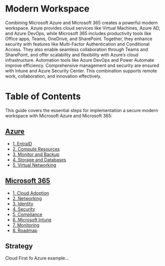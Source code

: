 # Modern Workspace
Combining Microsoft Azure and Microsoft 365 creates a powerful modern workspace. Azure provides cloud services like Virtual Machines, Azure AD, and Azure DevOps, while Microsoft 365 includes productivity tools like Office apps, Teams, OneDrive, and SharePoint. Together, they enhance security with features like Multi-Factor Authentication and Conditional Access. They also enable seamless collaboration through Teams and SharePoint, and offer scalability and flexibility with Azure’s cloud infrastructure. Automation tools like Azure DevOps and Power Automate improve efficiency. Comprehensive management and security are ensured with Intune and Azure Security Center. This combination supports remote work, collaboration, and innovation effectively.


# Table of Contents
This guide covers the essential steps for implementation a secure modern workspace with Microsoft Azure and Microsoft 365:

## [Azure](#azure)
   * [1. EntraID](azure-1-0-entraid.md)
   * [2. Compute Resources](azure-2-0-compute-resources.md)
   * [3. Monitor and Backup](azure-3-0-monitor-and-backup.md)
   * [4. Storage and Databases](azure-4-0-storage-and-databases.md)
   * [5. Virtual Networking](azure-5-0-virtual-networking.md)

## [Microsoft 365](#microsoft-365)
   * [1. Cloud Adoption](m365-1-0-cloud-adoption.md)
   * [2. Networking](m365-2-0-networking.md)
   * [3. Identity](m365-3-0-identity.md)
   * [4. Security](m365-4-0-security.md)
   * [5. Compliance](m365-5-0-compliance.md)
   * [6. Microsoft Intune](m365-6-0-microsoft-intune.md)
   * [7. Monitoring](m365-7-0-monitoring.md)
   * [8. Roadmap](m365-8-0-roadmap.md)

## Strategy
Cloud First fo Azure example...
